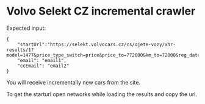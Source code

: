 # Volvo Selekt CZ incremental crawler

Expected input:

```
{
    "startUrl":"https://selekt.volvocars.cz/cs/ojete-vozy/xhr-results/1?model=1477&price_type_switch=price&price_to=772000&km_to=72000&reg_date_from=2017&manufacturer=64&allow_no_price=1&sort=price%3AASC&max=12&view=",
    "email": "email1",
    "ccEmail": "email2"
}

```
You will receive incrementally new cars from the site.

To get the starturl open networks while loading the results and copy the url.
